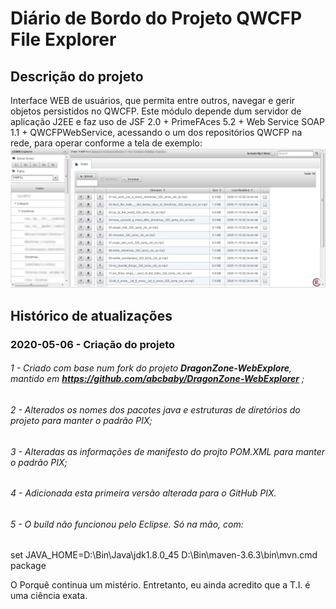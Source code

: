 # Diário de Bordo do Projeto QWCFP File Explorer
## Descrição do projeto
Interface WEB de usuários, que permita entre outros, navegar e gerir objetos persistidos no QWCFP.  Este módulo depende dum servidor de aplicação J2EE e faz uso de JSF 2.0 + PrimeFAces 5.2 + Web Service SOAP 1.1 + QWCFPWebService, acessando o um dos repositórios QWCFP na rede, para operar conforme a tela de exemplo: 
![Exemplo](https://github.com/PadraoiX/QWCFPFileExplorer/blob/master/ExemploTelaProjeto.png)

## Histórico de atualizações
### 2020-05-06 - Criação do projeto
###### 1 - Criado com base num fork do projeto ***DragonZone-WebExplore***, mantido em **https://github.com/abcbaby/DragonZone-WebExplorer** ;
###### 2 - Alterados os nomes dos pacotes java e estruturas de diretórios do projeto para manter o padrão PIX;
###### 3 - Alteradas as informações de manifesto do projto POM.XML para manter o padrão PIX;
###### 4 - Adicionada esta primeira versão alterada para o GitHub PIX.
###### 5 - O build não funcionou pelo Eclipse. Só na mão, com:
set JAVA_HOME=D:\Bin\Java\jdk1.8.0_45
D:\Bin\maven-3.6.3\bin\mvn.cmd package

O Porquê continua um mistério. Entretanto, eu ainda acredito que a T.I. é uma ciência exata.

